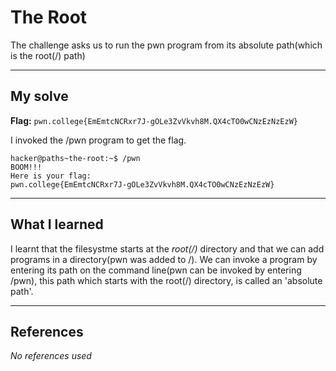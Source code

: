 # The Root
The challenge asks us to run the pwn program from its absolute path(which is the root(/) path)

***

## My solve
**Flag:** `pwn.college{EmEmtcNCRxr7J-gOLe3ZvVkvh8M.QX4cTO0wCNzEzNzEzW}`

I invoked the /pwn program to get the flag.
```
hacker@paths~the-root:~$ /pwn
BOOM!!!
Here is your flag:
pwn.college{EmEmtcNCRxr7J-gOLe3ZvVkvh8M.QX4cTO0wCNzEzNzEzW}
```

***

## What I learned
I learnt that the filesystme starts at the *root(/)* directory and that we can add programs in a directory(pwn was added to /). We can invoke a program by entering its path on the command line(pwn can be invoked by entering /pwn), this path which starts with the root(/) directory, is called an 'absolute path'.

***

## References 
*No references used*